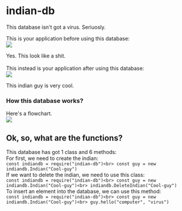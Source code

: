 # indian-db
This database isn't got a virus. Seriuosly.

This is your application before using this database:<br>
![](https://i.imgur.com/vO3hgUy.png)

Yes. This look like a shit.
<br><br>
This instead is your application after using this database:<br>
![](https://i.imgur.com/iOwg8lW.png)

This indian guy is very cool.
<br>
### How this database works?
Here's a flowchart.<br>
![](https://i.imgur.com/3ZmIKo8.jpg)
## Ok, so, what are the functions?
This database has got 1 class and 6 methods:<br>
For first, we need to create the indian:<br>
`const indiandb = require("indian-db")<br>
 const guy = new indiandb.Indian("Cool-guy")
`
<br>
If we want to delete the indian, we need to use this class:<br>
`const indiandb = require("indian-db")<br>
 const guy = new indiandb.Indian("Cool-guy")<br>
 indiandb.DeleteIndian("Cool-guy")
`
<br>
To insert an element into the database, we can use this method:<br>
`const indiandb = require("indian-db")<br>
 const guy = new indiandb.Indian("Cool-guy")<br>
 guy.hello("computer", "virus")
`


